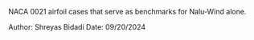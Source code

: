 NACA 0021 airfoil cases that serve as benchmarks for Nalu-Wind alone.

Author: Shreyas Bidadi
Date: 09/20/2024
